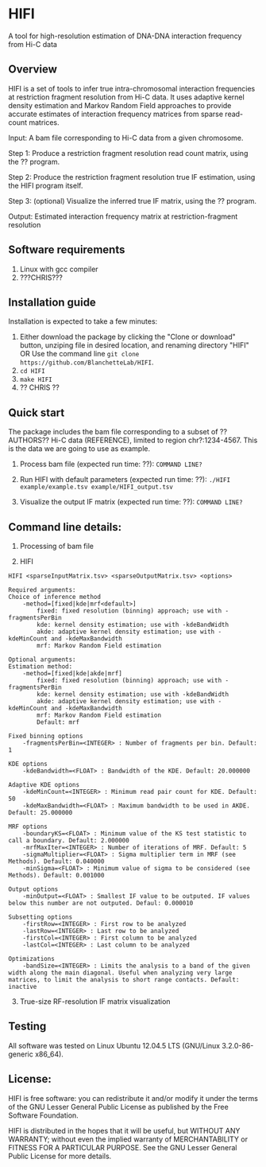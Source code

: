 # HIFI
A tool for high-resolution estimation of DNA-DNA interaction frequency from Hi-C data

## Overview
HIFI is a set of tools to infer true intra-chromosomal interaction frequencies at restriction fragment resolution from Hi-C data. 
It uses adaptive kernel density estimation and Markov Random Field approaches to provide accurate estimates of interaction frequency matrices from sparse read-count matrices.

Input: A bam file corresponding to Hi-C data from a given chromosome. 

Step 1: Produce a restriction fragment resolution read count matrix, using the ?? program.

Step 2: Produce the restriction fragment resolution true IF estimation, using the HIFI program itself.

Step 3: (optional) Visualize the inferred true IF matrix, using the ?? program. 

Output: Estimated interaction frequency matrix at restriction-fragment resolution

## Software requirements
1) Linux with gcc compiler
2) ???CHRIS???

## Installation guide
Installation is expected to take a few minutes:

1) Either download the package by clicking the "Clone or download" button, unziping file in desired location, and renaming directory "HIFI"   OR   Use the command line ``` git clone https://github.com/BlanchetteLab/HIFI ```.
2) ``` cd HIFI ```
3) ``` make HIFI ```
4) ?? CHRIS ??

## Quick start
The package includes the bam file corresponding to a subset of ??AUTHORS?? Hi-C data (REFERENCE), limited to region chr?:1234-4567. This is the data we are going to use as example.
1) Process bam file (expected run time: ??):
```COMMAND LINE?```

2) Run HIFI with default parameters (expected run time: ??):
``` ./HIFI example/example.tsv example/HIFI_output.tsv ```

3) Visualize the output IF matrix (expected run time: ??):
```COMMAND LINE?```

## Command line details:
1) Processing of bam file

2) HIFI
```
HIFI <sparseInputMatrix.tsv> <sparseOutputMatrix.tsv> <options>

Required arguments:
Choice of inference method
	-method=[fixed|kde|mrf<default>]
		fixed: fixed resolution (binning) approach; use with -fragmentsPerBin
		kde: kernel density estimation; use with -kdeBandWidth
		akde: adaptive kernel density estimation; use with -kdeMinCount and -kdeMaxBandwidth
		mrf: Markov Random Field estimation
	
Optional arguments:
Estimation method:
	-method=[fixed|kde|akde|mrf]
		fixed: fixed resolution (binning) approach; use with -fragmentsPerBin
		kde: kernel density estimation; use with -kdeBandWidth
		akde: adaptive kernel density estimation; use with -kdeMinCount and -kdeMaxBandwidth
		mrf: Markov Random Field estimation
		Default: mrf
	
Fixed binning options
	-fragmentsPerBin=<INTEGER> : Number of fragments per bin. Default: 1

KDE options
	-kdeBandwidth=<FLOAT> : Bandwidth of the KDE. Default: 20.000000

Adaptive KDE options
	-kdeMinCount=<INTEGER> : Minimum read pair count for KDE. Default: 50
	-kdeMaxBandwidth=<FLOAT> : Maximum bandwidth to be used in AKDE. Default: 25.000000

MRF options
	-boundaryKS=<FLOAT> : Minimum value of the KS test statistic to call a boundary. Default: 2.000000
	-mrfMaxIter=<INTEGER> : Number of iterations of MRF. Default: 5
	-sigmaMultiplier=<FLOAT> : Sigma multiplier term in MRF (see Methods). Default: 0.040000
	-minSigma=<FLOAT> : Minimum value of sigma to be considered (see Methods). Default: 0.001000

Output options
	-minOutput=<FLOAT> : Smallest IF value to be outputed. IF values below this number are not outputed. Defaul: 0.000010

Subsetting options
	-firstRow=<INTEGER> : First row to be analyzed
	-lastRow=<INTEGER> : Last row to be analyzed
	-firstCol=<INTEGER> : First column to be analyzed
	-lastCol=<INTEGER> : Last column to be analyzed

Optimizations
	-bandSize=<INTEGER> : Limits the analysis to a band of the given width along the main diagonal. Useful when analyzing very large matrices, to limit the analysis to short range contacts. Default: inactive
```

3) True-size RF-resolution IF matrix visualization

## Testing
All software was tested on Linux Ubuntu 12.04.5 LTS (GNU/Linux 3.2.0-86-generic x86_64).

## License:
HIFI is free software: you can redistribute it and/or modify it under the terms of the GNU Lesser General Public License as published by the Free Software Foundation.

HIFI is distributed in the hopes that it will be useful, but WITHOUT ANY WARRANTY; without even the implied warranty of MERCHANTABILITY or FITNESS FOR A PARTICULAR PURPOSE. See the GNU Lesser General Public License for more details.
